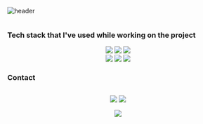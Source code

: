![header](https://capsule-render.vercel.app/api?type=waving&color=4485F9&height=150&section=header&text=Ensil-dev&fontSize=45&fontColor=ffffff)

<h3 align="center" style="display: inline-block;"> Tech stack that I've used while working on the project </h3>

<div align="center">
    <img src="https://img.shields.io/badge/JavaScript-F7DF1E?style=flat&logo=JavaScript&logoColor=white" />
    <img src="https://img.shields.io/badge/React-426EBE?style=flat&logo=React&logoColor=white" />
    <img src="https://img.shields.io/badge/Redux-8348C9?style=flat&logo=Redux&logoColor=white" />
    <br>
    <img src="https://img.shields.io/badge/Node.js-339933?style=flat&logo=Node.js&logoColor=white" />
    <img src="https://img.shields.io/badge/Express-777978?style=flat&logo=Express&logoColor=white" />
    <img src="https://img.shields.io/badge/MongoDB-1B8634?style=flat&logo=CSS3&logoColor=white" />
</div>

<h3 align="center" style="display: inline-block;"> Contact </h3>

<p align="center">
	<a href="https://engelsmile.tistory.com" target="_blank" rel="noopener noreferrer">
		<img src="https://img.shields.io/badge/Blog-EB531F?style=flat&logo=Tistory&logoColor=white&link=https:/engelsmile.tistory.com"/></a>
	<a href="mailto:dlwjd164@gmail.com">
		<img src="https://img.shields.io/badge/Gmail-d14836?style=flat&logo=Gmail&logoColor=white&link=dlwjd164@gmail.com"/>
	</a>
</p>

<div align="center">
  <img align="center" src="https://github-readme-stats.vercel.app/api/top-langs/?username=EnSillee&theme=default_repocard&layout=compact&langs_count=4"/>
</div>
